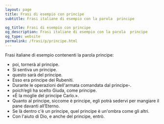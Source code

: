 ```yaml
---
layout: page
title: Frasi di esempio con principe 
subtitle: Frasi italiane di esempio con la parola  principe

og_title: Frasi di esempio con principe 
og_description: Frasi italiane di esempio con la parola  principe
og_type: website
permalink: /frasi/p/principe.html
---
```


Frasi italiane di esempio contenenti la parola principe:


- poi, tornerà al principe.
- Si sentiva un principe.
- questo sarà del principe.
- Esso era principe dei Rubeniti.
- Durante le operazioni dell'armata comandata dal principe-.
- poich’egli ha scelto Giuda, come principe.
- «È la moglie del principe Carlo.».
- Quanto al principe, siccome è principe, egli potrà sedervi per mangiare il pane davanti all’Eterno.
- Se là dentro c'è un principe, quel principe è un'ombra come gli altri.
- Con l'aiuto di Dio, e anche del principe, entrò.
